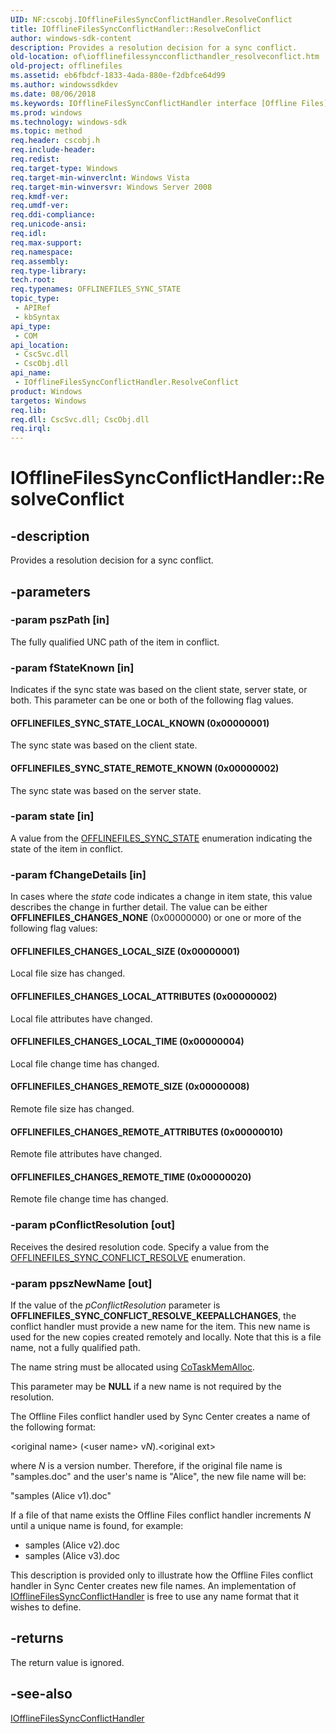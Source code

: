```yaml
---
UID: NF:cscobj.IOfflineFilesSyncConflictHandler.ResolveConflict
title: IOfflineFilesSyncConflictHandler::ResolveConflict
author: windows-sdk-content
description: Provides a resolution decision for a sync conflict.
old-location: of\iofflinefilessyncconflicthandler_resolveconflict.htm
old-project: offlinefiles
ms.assetid: eb6fbdcf-1833-4ada-880e-f2dbfce64d99
ms.author: windowssdkdev
ms.date: 08/06/2018
ms.keywords: IOfflineFilesSyncConflictHandler interface [Offline Files],ResolveConflict method, IOfflineFilesSyncConflictHandler.ResolveConflict, IOfflineFilesSyncConflictHandler::ResolveConflict, OFFLINEFILES_CHANGES_LOCAL_ATTRIBUTES, OFFLINEFILES_CHANGES_LOCAL_SIZE, OFFLINEFILES_CHANGES_LOCAL_TIME, OFFLINEFILES_CHANGES_REMOTE_ATTRIBUTES, OFFLINEFILES_CHANGES_REMOTE_SIZE, OFFLINEFILES_CHANGES_REMOTE_TIME, OFFLINEFILES_SYNC_STATE_LOCAL_KNOWN, OFFLINEFILES_SYNC_STATE_REMOTE_KNOWN, ResolveConflict, ResolveConflict method [Offline Files], ResolveConflict method [Offline Files],IOfflineFilesSyncConflictHandler interface, cscobj/IOfflineFilesSyncConflictHandler::ResolveConflict, of.iofflinefilessyncconflicthandler_resolveconflict
ms.prod: windows
ms.technology: windows-sdk
ms.topic: method
req.header: cscobj.h
req.include-header: 
req.redist: 
req.target-type: Windows
req.target-min-winverclnt: Windows Vista
req.target-min-winversvr: Windows Server 2008
req.kmdf-ver: 
req.umdf-ver: 
req.ddi-compliance: 
req.unicode-ansi: 
req.idl: 
req.max-support: 
req.namespace: 
req.assembly: 
req.type-library: 
tech.root: 
req.typenames: OFFLINEFILES_SYNC_STATE
topic_type:
 - APIRef
 - kbSyntax
api_type:
 - COM
api_location:
 - CscSvc.dll
 - CscObj.dll
api_name:
 - IOfflineFilesSyncConflictHandler.ResolveConflict
product: Windows
targetos: Windows
req.lib: 
req.dll: CscSvc.dll; CscObj.dll
req.irql: 
---
```


# IOfflineFilesSyncConflictHandler::ResolveConflict


## -description


Provides a resolution decision for a sync conflict.


## -parameters




### -param pszPath [in]

The fully qualified UNC path of the item in conflict.


### -param fStateKnown [in]

Indicates if the sync state was based on the client state, server state, or both.  This parameter can be one or both of the following flag values.



#### OFFLINEFILES_SYNC_STATE_LOCAL_KNOWN (0x00000001)

The sync state was based on the client state.



#### OFFLINEFILES_SYNC_STATE_REMOTE_KNOWN (0x00000002)

The sync state was based on the server state.


### -param state [in]

A value from the <a href="https://msdn.microsoft.com/en-us/library/Bb530655(v=VS.85).aspx">OFFLINEFILES_SYNC_STATE</a> enumeration indicating the state of the item in conflict.


### -param fChangeDetails [in]

In cases where the <i>state</i> code indicates a change in item state, this value describes the change in further detail.  The value can be either <b>OFFLINEFILES_CHANGES_NONE</b> (0x00000000) or one or more of the following flag values:



#### OFFLINEFILES_CHANGES_LOCAL_SIZE (0x00000001)

Local file size has changed.



#### OFFLINEFILES_CHANGES_LOCAL_ATTRIBUTES (0x00000002)

Local file attributes have changed.



#### OFFLINEFILES_CHANGES_LOCAL_TIME (0x00000004)

Local file change time has changed.



#### OFFLINEFILES_CHANGES_REMOTE_SIZE (0x00000008)

Remote file size has changed.



#### OFFLINEFILES_CHANGES_REMOTE_ATTRIBUTES (0x00000010)

Remote file attributes have changed.



#### OFFLINEFILES_CHANGES_REMOTE_TIME (0x00000020)

Remote file change time has changed.


### -param pConflictResolution [out]

Receives the desired resolution code.  Specify a value from the <a href="https://msdn.microsoft.com/en-us/library/Bb530653(v=VS.85).aspx">OFFLINEFILES_SYNC_CONFLICT_RESOLVE</a> enumeration.


### -param ppszNewName [out]

If the value of the  <i>pConflictResolution</i> parameter is <b>OFFLINEFILES_SYNC_CONFLICT_RESOLVE_KEEPALLCHANGES</b>, the conflict handler must provide a new name for the item.  This new name is used for the new copies created remotely and locally.  Note that this is a file name, not a fully qualified path.

The name string must be allocated using <a href="https://msdn.microsoft.com/en-us/library/ms692727(v=VS.85).aspx">CoTaskMemAlloc</a>.

This parameter may be <b>NULL</b> if a new name is not required by the resolution.

The Offline Files conflict handler used by Sync Center creates a name of the following format:

&lt;original name&gt; (&lt;user name&gt; v<i>N</i>).&lt;original ext&gt;

where <i>N</i> is a version number. Therefore, if the original file name is "samples.doc" and the user's name is "Alice", the new file name will be:

"samples (Alice v1).doc"

If a file of that name exists the Offline Files conflict handler increments <i>N</i> until a unique name is found, for example:

<ul>
<li>samples (Alice v2).doc</li>
<li>samples (Alice v3).doc</li>
</ul>
This description is provided only to illustrate how the Offline Files conflict handler in Sync Center creates new file names.  An implementation of <a href="https://msdn.microsoft.com/en-us/library/Bb530623(v=VS.85).aspx">IOfflineFilesSyncConflictHandler</a> is free to use any name format that it wishes to define.


## -returns



The return value is ignored.




## -see-also




<a href="https://msdn.microsoft.com/en-us/library/Bb530623(v=VS.85).aspx">IOfflineFilesSyncConflictHandler</a>
 

 

